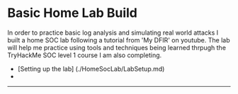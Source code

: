 # Basic Home Lab Build
In order to practice basic log analysis and simulating real world attacks I built a home SOC lab following a tutorial from 'My DFIR' on youtube. The lab will help me practice using tools and techniques being learned thrpugh the TryHackMe SOC level 1 course I am also completing.

- [Setting up the lab] (./HomeSocLab/LabSetup.md)
- 

---
